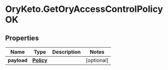 # OryKeto.GetOryAccessControlPolicyOK

## Properties
Name | Type | Description | Notes
------------ | ------------- | ------------- | -------------
**payload** | [**Policy**](Policy.md) |  | [optional] 


